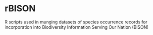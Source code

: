 rBISON
======

R scripts used in munging datasets of species occurrence records for incorporation into Biodiversity Information Serving Our Nation (BISON)
